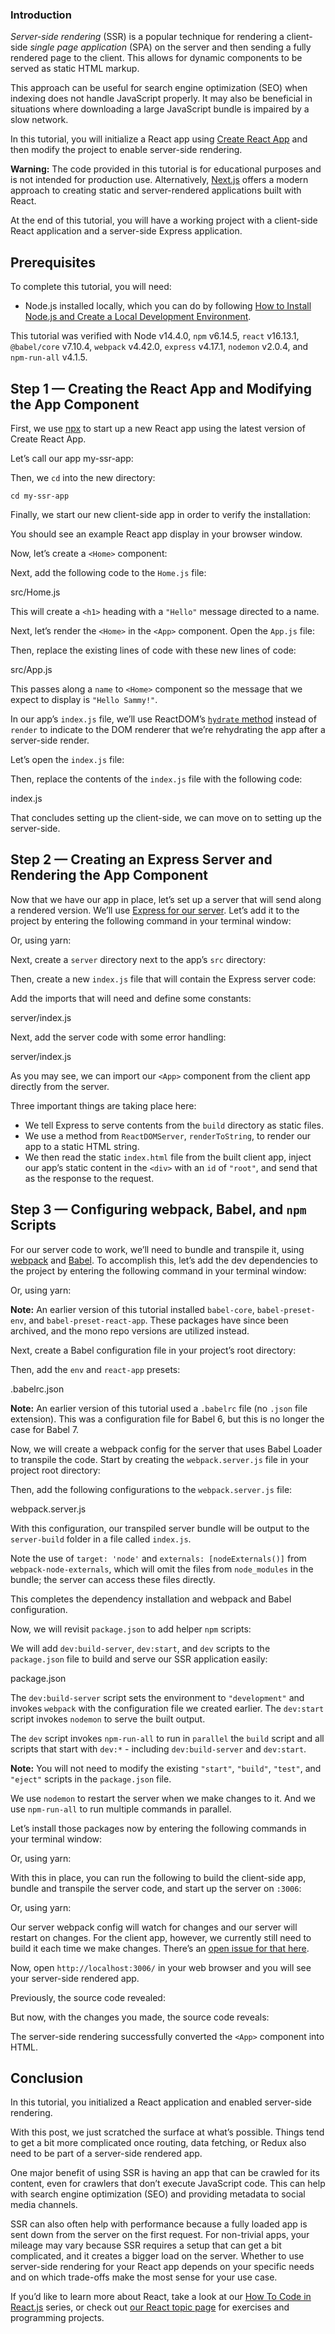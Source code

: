 ### Introduction

_Server-side rendering_ (SSR) is a popular technique for rendering a client-side _single page application_ (SPA) on the server and then sending a fully rendered page to the client. This allows for dynamic components to be served as static HTML markup.

This approach can be useful for search engine optimization (SEO) when indexing does not handle JavaScript properly. It may also be beneficial in situations where downloading a large JavaScript bundle is impaired by a slow network.

In this tutorial, you will initialize a React app using [Create React App](https://www.digitalocean.com/community/tutorials/react-create-react-app) and then modify the project to enable server-side rendering.

**Warning:** The code provided in this tutorial is for educational purposes and is not intended for production use. Alternatively, [Next.js](https://nextjs.org/) offers a modern approach to creating static and server-rendered applications built with React.

At the end of this tutorial, you will have a working project with a client-side React application and a server-side Express application.

## Prerequisites

To complete this tutorial, you will need:

- Node.js installed locally, which you can do by following [How to Install Node.js and Create a Local Development Environment](https://www.digitalocean.com/community/tutorial_series/how-to-install-node-js-and-create-a-local-development-environment).

This tutorial was verified with Node v14.4.0, `npm` v6.14.5, `react` v16.13.1, `@babel/core` v7.10.4, `webpack` v4.42.0, `express` v4.17.1, `nodemon` v2.0.4, and `npm-run-all` v4.1.5.

## Step 1 — Creating the React App and Modifying the App Component

First, we use [npx](https://www.digitalocean.com/community/tutorials/workflow-npx) to start up a new React app using the latest version of Create React App.

Let’s call our app my-ssr-app:

Then, we `cd` into the new directory:

    cd my-ssr-app

Finally, we start our new client-side app in order to verify the installation:

You should see an example React app display in your browser window.

Now, let’s create a `<Home>` component:

Next, add the following code to the `Home.js` file:

src/Home.js

This will create a `<h1>` heading with a `"Hello"` message directed to a name.

Next, let’s render the `<Home>` in the `<App>` component. Open the `App.js` file:

Then, replace the existing lines of code with these new lines of code:

src/App.js

This passes along a `name` to `<Home>` component so the message that we expect to display is `"Hello Sammy!"`.

In our app’s `index.js` file, we’ll use ReactDOM’s [`hydrate` method](https://reactjs.org/docs/react-dom.html#hydrate) instead of `render` to indicate to the DOM renderer that we’re rehydrating the app after a server-side render.

Let’s open the `index.js` file:

Then, replace the contents of the `index.js` file with the following code:

index.js

That concludes setting up the client-side, we can move on to setting up the server-side.

## Step 2 — Creating an Express Server and Rendering the App Component

Now that we have our app in place, let’s set up a server that will send along a rendered version. We’ll use [Express for our server](https://www.digitalocean.com/community/tutorials/nodejs-express-basics). Let’s add it to the project by entering the following command in your terminal window:

Or, using yarn:

Next, create a `server` directory next to the app’s `src` directory:

Then, create a new `index.js` file that will contain the Express server code:

Add the imports that will need and define some constants:

server/index.js

Next, add the server code with some error handling:

server/index.js

As you may see, we can import our `<App>` component from the client app directly from the server.

Three important things are taking place here:

- We tell Express to serve contents from the `build` directory as static files.
- We use a method from `ReactDOMServer`, `renderToString`, to render our app to a static HTML string.
- We then read the static `index.html` file from the built client app, inject our app’s static content in the `<div>` with an `id` of `"root"`, and send that as the response to the request.

## Step 3 — Configuring webpack, Babel, and `npm` Scripts

For our server code to work, we’ll need to bundle and transpile it, using [webpack](https://webpack.js.org/) and [Babel](https://babeljs.io/). To accomplish this, let’s add the dev dependencies to the project by entering the following command in your terminal window:

Or, using yarn:

**Note:** An earlier version of this tutorial installed `babel-core`, `babel-preset-env`, and `babel-preset-react-app`. These packages have since been archived, and the mono repo versions are utilized instead.

Next, create a Babel configuration file in your project’s root directory:

Then, add the `env` and `react-app` presets:

.babelrc.json

**Note:** An earlier version of this tutorial used a `.babelrc` file (no `.json` file extension). This was a configuration file for Babel 6, but this is no longer the case for Babel 7.

Now, we will create a webpack config for the server that uses Babel Loader to transpile the code. Start by creating the `webpack.server.js` file in your project root directory:

Then, add the following configurations to the `webpack.server.js` file:

webpack.server.js

With this configuration, our transpiled server bundle will be output to the `server-build` folder in a file called `index.js`.

Note the use of `target: 'node'` and `externals: [nodeExternals()]` from `webpack-node-externals`, which will omit the files from `node_modules` in the bundle; the server can access these files directly.

This completes the dependency installation and webpack and Babel configuration.

Now, we will revisit `package.json` to add helper `npm` scripts:

We will add `dev:build-server`, `dev:start`, and `dev` scripts to the `package.json` file to build and serve our SSR application easily:

package.json

The `dev:build-server` script sets the environment to `"development"` and invokes `webpack` with the configuration file we created earlier. The `dev:start` script invokes `nodemon` to serve the built output.

The `dev` script invokes `npm-run-all` to run in `parallel` the `build` script and all scripts that start with `dev:*` - including `dev:build-server` and `dev:start`.

**Note:** You will not need to modify the existing `"start"`, `"build"`, `"test"`, and `"eject"` scripts in the `package.json` file.

We use `nodemon` to restart the server when we make changes to it. And we use `npm-run-all` to run multiple commands in parallel.

Let’s install those packages now by entering the following commands in your terminal window:

Or, using yarn:

With this in place, you can run the following to build the client-side app, bundle and transpile the server code, and start up the server on `:3006`:

Or, using yarn:

Our server webpack config will watch for changes and our server will restart on changes. For the client app, however, we currently still need to build it each time we make changes. There’s an [open issue for that here](https://github.com/facebook/create-react-app/issues/1070).

Now, open `http://localhost:3006/` in your web browser and you will see your server-side rendered app.

Previously, the source code revealed:

But now, with the changes you made, the source code reveals:

The server-side rendering successfully converted the `<App>` component into HTML.

## Conclusion

In this tutorial, you initialized a React application and enabled server-side rendering.

With this post, we just scratched the surface at what’s possible. Things tend to get a bit more complicated once routing, data fetching, or Redux also need to be part of a server-side rendered app.

One major benefit of using SSR is having an app that can be crawled for its content, even for crawlers that don’t execute JavaScript code. This can help with search engine optimization (SEO) and providing metadata to social media channels.

SSR can also often help with performance because a fully loaded app is sent down from the server on the first request. For non-trivial apps, your mileage may vary because SSR requires a setup that can get a bit complicated, and it creates a bigger load on the server. Whether to use server-side rendering for your React app depends on your specific needs and on which trade-offs make the most sense for your use case.

If you’d like to learn more about React, take a look at our [How To Code in React.js](https://www.digitalocean.com/community/tutorial_series/how-to-code-in-react-js) series, or check out [our React topic page](https://www.digitalocean.com/community/tags/react) for exercises and programming projects.
